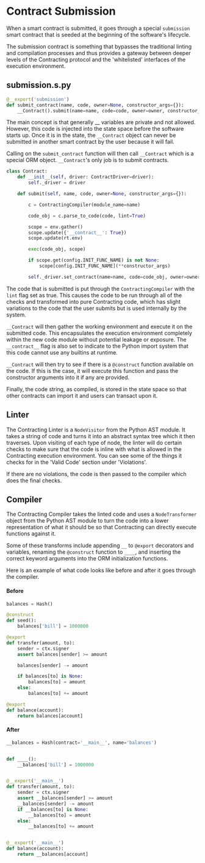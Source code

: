 # Contract Submission

When a smart contract is submitted, it goes through a special `submission` smart contract that is seeded at the beginning of the software's lifecycle.

The submission contract is something that bypasses the traditional linting and compilation processes and thus provides a gateway between deeper levels of the Contracting protocol and the 'whitelisted' interfaces of the execution environment.

## submission.s.py
```python
@__export('submission')
def submit_contract(name, code, owner=None, constructor_args={}):
    __Contract().submit(name=name, code=code, owner=owner, constructor_args=constructor_args)
```

The main concept is that generally \_\_ variables are private and not allowed. However, this code is injected into the state space before the software starts up. Once it is in the state, the `__Contract` object can never be submitted in another smart contract by the user because it will fail.

Calling on the `submit_contract` function will then call `__Contract` which is a special ORM object. `__Contract`'s only job is to submit contracts.

```python
class Contract:
    def __init__(self, driver: ContractDriver=driver):
        self._driver = driver

    def submit(self, name, code, owner=None, constructor_args={}):

        c = ContractingCompiler(module_name=name)

        code_obj = c.parse_to_code(code, lint=True)

        scope = env.gather()
        scope.update({'__contract__': True})
        scope.update(rt.env)

        exec(code_obj, scope)

        if scope.get(config.INIT_FUNC_NAME) is not None:
            scope[config.INIT_FUNC_NAME](**constructor_args)

        self._driver.set_contract(name=name, code=code_obj, owner=owner, overwrite=False)
```

The code that is submitted is put through the `ContractingCompiler` with the `lint` flag set as true. This causes the code to be run through all of the checks and transformed into pure Contracting code, which has slight variations to the code that the user submits but is used internally by the system.

`__Contract` will then gather the working environment and execute it on the submitted code. This encapsulates the execution environment completely within the new code module without potential leakage or exposure. The `__contract__` flag is also set to indicate to the Python import system that this code cannot use any builtins at runtime.

`__Contract` will then try to see if there is a `@construct` function available on the code. If this is the case, it will execute this function and pass the constructor arguments into it if any are provided.

Finally, the code string, as compiled, is stored in the state space so that other contracts can import it and users can transact upon it.

## Linter

The Contracting Linter is a `NodeVisitor` from the Python AST module. It takes a string of code and turns it into an abstract syntax tree which it then traverses. Upon visiting of each type of node, the linter will do certain checks to make sure that the code is inline with what is allowed in the Contracting execution environment. You can see some of the things it checks for in the 'Valid Code' section under 'Violations'.

If there are no violations, the code is then passed to the compiler which does the final checks.

## Compiler

The Contracting Compiler takes the linted code and uses a `NodeTransformer` object from the Python AST module to turn the code into a lower representation of what it should be so that Contracting can directly execute functions against it.

Some of these transforms include appending `__` to `@export` decorators and variables, renaming the `@construct` function to `____`, and inserting the correct keyword arguments into the ORM initialization functions.

Here is an example of what code looks like before and after it goes through the compiler.

#### Before
```python
balances = Hash()

@construct
def seed():
    balances['bill'] = 1000000

@export
def transfer(amount, to):
    sender = ctx.signer
    assert balances[sender] >= amount

    balances[sender] -= amount

    if balances[to] is None:
        balances[to] = amount
    else:
        balances[to] += amount

@export
def balance(account):
    return balances[account]
```
#### After
```python
__balances = Hash(contract='__main__', name='balances')


def ____():
    __balances['bill'] = 1000000


@__export('__main__')
def transfer(amount, to):
    sender = ctx.signer
    assert __balances[sender] >= amount
    __balances[sender] -= amount
    if __balances[to] is None:
        __balances[to] = amount
    else:
        __balances[to] += amount


@__export('__main__')
def balance(account):
    return __balances[account]
```
